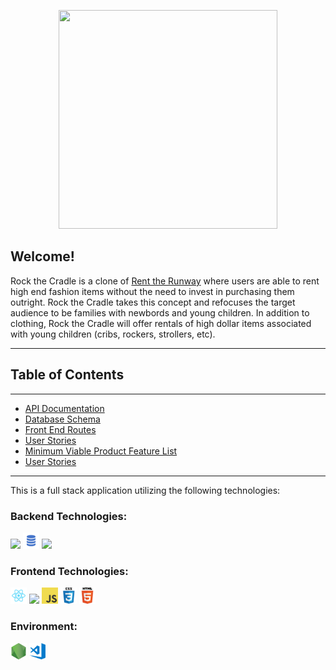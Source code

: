 <p align=center>
<img src="https://user-images.githubusercontent.com/67562159/105742635-c5a1ed00-5f09-11eb-9b0e-1f0e91adb7f0.png" width=350px height=350px/>
</p>

## Welcome!
Rock the Cradle is a clone of [Rent the Runway](https://www.renttherunway.com/) where users are able to rent high end fashion items without the need to invest in purchasing them outright. Rock the Cradle takes this concept and refocuses the target audience to be families with newbords and young children. In addition to clothing, Rock the Cradle will offer rentals of high dollar items associated with young children (cribs, rockers, strollers, etc).

---
## **Table of Contents**
---

* [API Documentation](https://github.com/andrewscohen/RocktheCradle_RTR_Clone/wiki/API-Documentation)
* [Database Schema](https://github.com/andrewscohen/RocktheCradle_RTR_Clone/wiki/Database-Schema)
* [Front End Routes](https://github.com/andrewscohen/RocktheCradle_RTR_Clone/wiki/Front-End-Routes)
* [User Stories](https://github.com/andrewscohen/2020.11.badReads/wiki/User-Stories)
* [Minimum Viable Product Feature List](https://github.com/andrewscohen/RocktheCradle_RTR_Clone/wiki/Minimum-Viable-Product-Feature-List)
* [User Stories](https://github.com/andrewscohen/RocktheCradle_RTR_Clone/wiki/User-Stories)
---
This is a full stack application utilizing the following technologies: 
### Backend Technologies:
<img src="https://img.icons8.com/color/48/000000/postgreesql.png" width="26px" > 
<img src="https://raw.githubusercontent.com/github/explore/80688e429a7d4ef2fca1e82350fe8e3517d3494d/topics/sql/sql.png" width="26px">
<img src="https://external-content.duckduckgo.com/iu/?u=https%3A%2F%2Fcamo.githubusercontent.com%2Ffc61dcbdb7a6e49d3adecc12194b24ab20dfa25b%2F68747470733a2f2f692e636c6f756475702e636f6d2f7a6659366c4c376546612d3330303078333030302e706e67&f=1&nofb=1" width="80px">

### Frontend Technologies:
<img src="https://raw.githubusercontent.com/github/explore/80688e429a7d4ef2fca1e82350fe8e3517d3494d/topics/react/react.png" width="26"> 
<img src="https://img.icons8.com/color/48/000000/redux.png" width="26px"/> 
<img src="https://raw.githubusercontent.com/github/explore/80688e429a7d4ef2fca1e82350fe8e3517d3494d/topics/javascript/javascript.png" width="26"> 
<img src="https://raw.githubusercontent.com/github/explore/80688e429a7d4ef2fca1e82350fe8e3517d3494d/topics/css/css.png" width="26px"> 
<img src="https://raw.githubusercontent.com/github/explore/80688e429a7d4ef2fca1e82350fe8e3517d3494d/topics/html/html.png" width="26px">
 
### Environment:
<img src="https://raw.githubusercontent.com/github/explore/80688e429a7d4ef2fca1e82350fe8e3517d3494d/topics/nodejs/nodejs.png" width="26"> 
<img src="https://raw.githubusercontent.com/github/explore/80688e429a7d4ef2fca1e82350fe8e3517d3494d/topics/visual-studio-code/visual-studio-code.png" width="26px">


